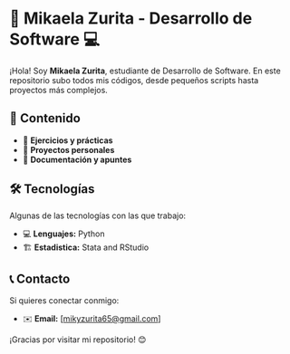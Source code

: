 # 🌻 Mikaela Zurita - Desarrollo de Software 💻

¡Hola! Soy **Mikaela Zurita**, estudiante de Desarrollo de Software. En este repositorio subo todos mis códigos, desde pequeños scripts hasta proyectos más complejos.  

## 📂 Contenido  
- 📌 **Ejercicios y prácticas**  
- 📌 **Proyectos personales**  
- 📌 **Documentación y apuntes**  

## 🛠️ Tecnologías  
Algunas de las tecnologías con las que trabajo:  
- 💻 **Lenguajes:** Python
- 🏗️ **Estadistica:** Stata and RStudio

## 📞 Contacto  
Si quieres conectar conmigo:  
- ✉️ **Email:** [mikyzurita65@gmail.com]  

¡Gracias por visitar mi repositorio! 😊  
